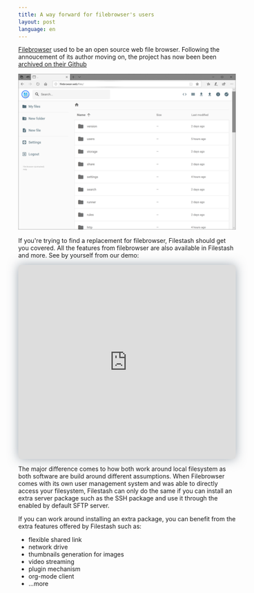 ```yaml
---
title: A way forward for filebrowser's users
layout: post
language: en
---
```


[Filebrowser](https://filebrowser.xyz/) used to be an open source web file browser. Following the annoucement of its author moving on, the project has now been been [archived on their Github](https://github.com/filebrowser/filebrowser)

![filebrowser screenshot](/img/posts/2020-02-03-filebrowser.0.png)

If you're trying to find a replacement for filebrowser, Filestash should get you covered. All the features from filebrowser are also available in Filestash and more. See by yourself from our demo:

<iframe id="appframe" frameborder="0" src="https://demo.filestash.app/login?type=webdav&url=http://server_webdav" allow="fullscreen;" style="width: 100%; box-shadow: 0 0 25px rgba(65, 83, 100, 0.5); border-radius: 5px; text-align: center; object-fit: contain; object-position: top; background: var(--bg-color); vertical-align: middle; height: 450px;"></iframe>

The major difference comes to how both work around local filesystem as both software are build around different assumptions. When Filebrowser comes with its own user management system and was able to directly access your filesystem, Filestash can only do the same if you can install an extra server package such as the SSH package and use it through the enabled by default SFTP server.

If you can work around installing an extra package, you can benefit from the extra features offered by Filestash such as:
- flexible shared link
- network drive
- thumbnails generation for images
- video streaming
- plugin mechanism
- org-mode client
- ...more
